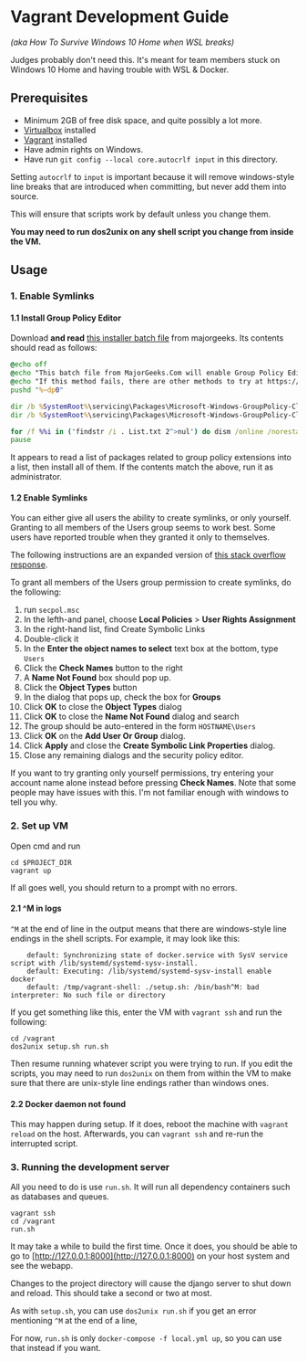 # Vagrant Development Guide
*(aka How To Survive Windows 10 Home when WSL breaks)*

Judges probably don't need this. It's meant for team members stuck on Windows 10 Home and having trouble
with WSL & Docker.

## Prerequisites
- Minimum 2GB of free disk space, and quite possibly a lot more.
- [Virtualbox](https://www.virtualbox.org/wiki/Downloads) installed
- [Vagrant](https://www.vagrantup.com/downloads) installed
- Have admin rights on Windows.
- Have run `git config --local core.autocrlf input` in this directory.

Setting `autocrlf` to `input` is important because it will remove windows-style line breaks
that are introduced when committing, but never add them into source.

This will ensure that scripts work by default unless you change them.

**You may need to run dos2unix on any shell script you change from inside the VM.**

## Usage 

### 1. Enable Symlinks
#### 1.1 Install Group Policy Editor 
Download **and read** [this installer batch file](https://www.majorgeeks.com/mg/getmirror/add_gpedit_msc_with_powershell,1.html)
 from majorgeeks.
Its contents should read as follows:
```bat
@echo off 
@echo "This batch file from MajorGeeks.Com will enable Group Policy Editor (Gpedit.msc) on Windows 10 Home."
@echo "If this method fails, there are other methods to try at https://tinyurl.com/majorgeeksgpedit"
pushd "%~dp0" 

dir /b %SystemRoot%\servicing\Packages\Microsoft-Windows-GroupPolicy-ClientExtensions-Package~3*.mum >List.txt 
dir /b %SystemRoot%\servicing\Packages\Microsoft-Windows-GroupPolicy-ClientTools-Package~3*.mum >>List.txt 

for /f %%i in ('findstr /i . List.txt 2^>nul') do dism /online /norestart /add-package:"%SystemRoot%\servicing\Packages\%%i" 
pause
```
It appears to read a list of packages related to group policy extensions into a list, then install all of them.
If the contents match the above, run it as administrator.

#### 1.2 Enable Symlinks 

You can either give all users the ability to create symlinks, or only yourself.
Granting to all members of the Users group seems to work best. Some users have
 reported trouble when they granted it only to themselves.
  
 The following instructions are an expanded version of
[this stack overflow response](https://superuser.com/questions/124679/how-do-i-create-a-link-in-windows-7-home-premium-as-a-regular-user/148926#148926).

To grant all members of the Users group permission to create symlinks, do the following:
1. run `secpol.msc`
2. In the lefth-and panel, choose **Local Policies** > **User Rights Assignment**
3. In the right-hand list, find Create Symbolic Links
4. Double-click it
5. In the **Enter the object names to select** text box at the bottom, type `Users`
6. Click the **Check Names** button to the right
7. A **Name Not Found** box should pop up.
8. Click the **Object Types** button
9. In the dialog that pops up, check the box for **Groups**
10. Click **OK** to close the **Object Types** dialog
11. Click **OK** to close the **Name Not Found** dialog and search
12. The group should be auto-entered in the form `HOSTNAME\Users`
13. Click **OK** on the **Add User Or Group** dialog.
14. Click **Apply** and close the **Create Symbolic Link Properties** dialog.
15. Close any remaining dialogs and the security policy editor.

If you want to try granting only yourself permissions, try entering your account
 name alone instead before pressing **Check Names**. Note that some people may have
 issues with this. I'm not familiar enough with windows to tell you why.

### 2. Set up VM
Open cmd and run 
```
cd $PROJECT_DIR
vagrant up
```
If all goes well, you should return to a prompt with no errors. 

#### 2.1 ^M in logs

`^M` at the end of line in the output means that there are windows-style line endings in the shell scripts.
For example, it may look like this:
```
    default: Synchronizing state of docker.service with SysV service script with /lib/systemd/systemd-sysv-install.
    default: Executing: /lib/systemd/systemd-sysv-install enable docker
    default: /tmp/vagrant-shell: ./setup.sh: /bin/bash^M: bad interpreter: No such file or directory
```
If you get something like this, enter the VM with `vagrant ssh` and run the following:

    cd /vagrant
    dos2unix setup.sh run.sh

Then resume running whatever script you were trying to run. If you edit the scripts, you may need to run `dos2unix` on them from within the VM to make sure
that there are unix-style line endings rather than windows ones.

#### 2.2 Docker daemon not found
This may happen during setup. If it does, reboot the machine with `vagrant reload` on the host.
Afterwards, you can `vagrant ssh` and re-run the interrupted script.

### 3. Running the development server
All you need to do is use `run.sh`. It will run all dependency containers such as databases and queues.
```
vagrant ssh
cd /vagrant
run.sh
```
It may take a while to build the first time. Once it does, you should be able to go to
 [http://127.0.0.1:8000](http://127.0.0.1:8000) on your host system and see the webapp.
 
 Changes to the project directory will cause the django server to shut down and reload.
 This should take a second or two at most.

As with `setup.sh`,  you can use `dos2unix run.sh` if you get an error mentioning `^M` at the end of a line,

For now, `run.sh` is only `docker-compose -f local.yml up`, so you can use that instead if you want.

